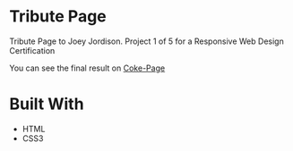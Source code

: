 <h1>Tribute Page</h1>
<p> Tribute Page to Joey Jordison. Project 1 of 5 for a Responsive Web Design Certification</p>
<p>You can see the final result on <a href="https://mik387.github.io/TributePageJJ/">Coke-Page</a></p>



<h1>Built With</h1>

<ul>
  <li>HTML</li>
  <li>CSS3</li>
</ul>
